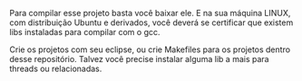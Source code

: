 Para compilar esse projeto basta você baixar ele. E na sua máquina LINUX, com
distribuição Ubuntu e derivados, você deverá se certificar que existem libs
instaladas para compilar com o gcc.

Crie os projetos com seu eclipse, ou crie Makefiles para os projetos dentro
desse repositório. Talvez você precise instalar alguma lib a mais para threads
ou relacionadas.
